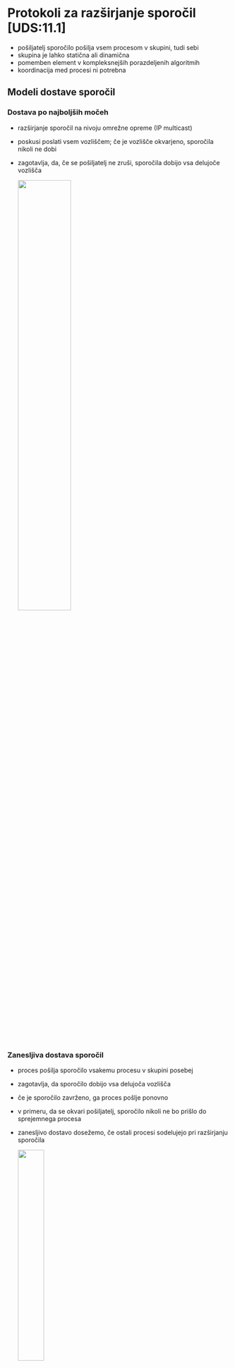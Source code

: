 # Protokoli za razširjanje sporočil [UDS:11.1]

- pošiljatelj sporočilo pošilja vsem procesom v skupini, tudi sebi
- skupina je lahko statična ali dinamična
- pomemben element v kompleksnejših porazdeljenih algoritmih
- koordinacija med procesi ni potrebna

## Modeli dostave sporočil

### Dostava po najboljših močeh

- razširjanje sporočil na nivoju omrežne opreme (IP multicast)
- poskusi poslati vsem vozliščem; če je vozlišče okvarjeno, sporočila nikoli ne dobi
- zagotavlja, da, če se pošiljatelj ne zruši, sporočila dobijo vsa delujoče vozlišča

  <img src="slike/razsirjanje-po-najboljsih-moceh.png" width="50%" />

### Zanesljiva dostava sporočil

- proces pošilja sporočilo vsakemu procesu v skupini posebej
- zagotavlja, da sporočilo dobijo vsa delujoča vozlišča
- če je sporočilo zavrženo, ga proces pošlje ponovno
- v primeru, da se okvari pošiljatelj, sporočilo nikoli ne bo prišlo do sprejemnega procesa
- zanesljivo dostavo dosežemo, če ostali procesi sodelujejo pri razširjanju sporočila

  <img src="slike/nedostavljeno-sporocilo.png" width="35%" />

#### Nestrpno razširjanje (*angl.* eager)

- ko proces prvič prejme sporočilo, ga prepošlje vsem ostalim procesom
- zelo neučinkovito: $n$ procesov, vsak prejme $n-1$ enakih sporočil, zahtevnost $O(n^2)$

  <img src="slike/razsirjanje-nestrpno.png" width="50%" />

#### Razširjanje z govoricami (*angl.* gossip)

- skupina epidemičnih protokolov
- ko proces prvič prejme sporočilo, ga prepošlje podanemu številu naključno izbranih procesom (tipično trem)
- protokoli ne zagotavljajo popolnoma zanesljive dostave
- verjetnost, da sporočilo ne bo dostavljeno vsem vozliščem, je zelo majhna
- zahtevnost $O(n)$, bistveno bolj učinkoviti od nestrpne različice

  <img src="slike/razsirjanje-govorice.png" width="70%" />

## Vrstni red dostave

- različne zahteve glede vrstnega reda dostave sporočil
- ogrodje za razširjanje sporočil
  - aplikacija na procesu pošiljatelju pokliče funkcijo za razširjanje sporočil
  - funkcija za razširjanje sporočil pošlje sporočila ostalim procesom (prejemnikom), vsakemu posebej
  - ko sprejemni proces sprejme sporočilo, ga funkcija za razširjanje posreduje aplikaciji prejemnika
  - odvisno od zahtev algoritma glede vrstnega reda dostave sporočil, lahko med sprejemom sporočila in posredovanjem aplikaciji nastane večja zakasnitev

  <img src="slike/dostava-sporocil.png" width="70%" />

### Modeli

#### Razširjanje FIFO

- *angl.* first-in-first-out
- najosnovnejši protokol
- sporočila, ki jih pošilja posamezen proces, morajo biti vsem procesom dostavljena v enakem vrstnem redu, kot so bila poslana
- vrstni red sporočil, ki jih pošiljajo različna vozlišča, je poljuben
- primer
  - veljavni vrstni red: ($m_1$, $m_2$, $m_3$), ($m_1$, $m_3$, $m_2$) ali ($m_2$, $m_1$, $m_3$)
  - vzročnost na sliki ne velja, saj proces $C$ prej sprejme $m_2$ kot $m_1$, ki je bil oddan prej

  <img src="slike/razsirjanje-fifo.png" width="45%"/>

#### Vzročno razširjanje

- *angl.* causal broadcast
- dopolnjeno razširjanje FIFO
  - sporočilo iz poljubnega procesa, ki je bilo poslano pred sporočilom iz drugega poljubnega procesa, mora biti vsem procesom dostavljeno prej
  - v primeru, da sta bili sporočili poslanih hkrati, vrstni red dostave ni pomemben
- na zgornji sliki: proces $C$ bo moral zadržati sporočilo $m_2$ dokler ne sprejme sporočila $m_1$
- primer vzročnega razširjanje
  - procesa $A$ in $B$ oddajata hkrati sporočili $m_3$ in $m_2$, zato sta vrstna reda dostave ($m_1$, $m_2$, $m_3$) in ($m_1$, $m_3$, $m_2$) oba pravilna

  <img src="slike/razsirjanje-vzrocno.png" width="45%"/>

#### Popolnoma urejeno razširjanje

- *angl.* total order broadcast
- zahteva, da so sporočila vsem procesom dostavljena v enakem vrstnem redu
- vrstni red dostave sporočil je poljuben
- primer popolnoma urejenega razširjanja

  <img src="slike/razsirjanje-urejeno.png" width="100%"/>

#### Popolnoma urejeno razširjanje FIFO

- zlitje popolnoma urejenega razširjanja in razširjanja FIFO
- sporočila morajo biti vsem procesom dostavljena v enakem vrstnem redu (popolnoma urejeno razširjanje)
- sporočila, poslana iz posameznega procesa, morajo biti na vse procese dostavljena v istem vrstnem redu, kot so bila poslana (razširjanje FIFO)

### Hierarhija modelov razširjanja

<img src="slike/razsirjanje-hierarhija.png" width="50%" />

### Algoritmi

#### Algoritem za razširjanje FIFO

- psevdokoda

  ```go
  // inicializacija procesa
  sent = 0
  delivered = [0, 0, ..., 0]
  buffer = []
  // proces i pošilja sporočilo m
  if send {
    msg = {i, sent, m}
    channel <- msg
    sent++
  }
  // proces i prejme sporočilo 
  if recv {
    msg = <- channel        // msg = {j, sent_j, m_j}
    buffer = append(buffer, msg)
    for {k, delivered[k], m} in buffer {
      application <- m
      buffer = remove(buffer, {k, delivered[k], m})
      delivered[k]++
    }
  }
  ```

  - lokalne strukture
    - `sent` je število sporočil, ki jih je poslal proces `i`
    - `delivered[j]` hrani število sporočil, ki jih je proces `i` prejel od procesa `j`
    - `buffer` hrani sporočila dokler jih algoritem ne posreduje aplikaciji
  - pošiljanje
    - vsako sporočilo `{i, sent, m}` je označeno z oznako pošiljatelja (`i`), zaporedno številko poslanega sporočila (`sent`) in vsebino (`m`)
  - sprejem
    - sporočilo damo v tabelo `buffer`
    - v tabeli pogledamo, če ima sporočilo od kateregakoli pošiljatelja (`k`) pričakovano zaporedno številko `delivered[k]`
    - če obstaja, sporočilo posredujemo aplikaciji, ga izbrišemo iz tabele in povečamo pričakovano zaporedno številko naslednjega sporočila

#### Algoritem za vzročno razširjanje

- algoritem podoben algoritmu FIFO
- namesto štetja prejetih sporočil vpeljemo sistem, podoben vektorski uri (vektorska ura šteje dogodke in sporočila, tu štejemo samo prejeta sporočila)
- psevdokoda

  ```go
  // inicializacija procesa
  sent = 0
  delivered = [0, 0, ..., 0]
  buffer = []
  // proces i pošilja sporočilo m
  if send {
    counters = delivered
    counters[i] = sent
    msg = {i, counters, m}
    channel <- msg
    sent++
  }
  // proces i prejme sporočilo 
  if recv {
    msg = <- channel    // msg = {j, counters_j, m_j}
    buffer = append(buffer, msg)
    for {k, c, m} in buffer && c <= delivered {
      application <- m
      buffer = remove(buffer, {k, c, m})
      delivered[k]++
    }
  }
  ```

  - v sporočilu ne pošiljamo zaporedne številke ampak vektor vseh števcev (`counters`)
    - vektor števcev najprej nastavimo na `delivered`, ki šteje koliko sporočil smo prejeli od drugih procesov; s tem poskrbimo, da bodo vsa do zdaj prejeta sporočila, posredovana aplikaciji pred zdaj oddajanim sporočilom
    - lasten števec nastavimo na število oddanih sporočil; s tem zagotovimo, da bomo ohranjali vrstni red (FIFO) med sporočili, ki jih pošilja izbrani proces
  - sporočilo posredujemo aplikaciji samo v primeru, ko velja `c <= delivered` - vsak števec v `c` je manjši ali enak istoležnemu števcu v `delivered`; primerjava je resnična samo v primeru, ko so bila aplikaciji že posredovana vsa predhodna sporočila
  - posodobimo števec pošiljatelja sporočila, ki smo ga posredovali aplikaciji

#### Popolnoma urejeno razširjanje in popolnoma urejeno razširjanje FIFO

- pristop z enim voditeljem
  - sporočilo, ki ga proces želi razširiti med ostale, pošlje voditelju
  - uporabimo algoritem razširjanja FIFO
  - nimamo rešitve, če voditelj odpove
  - kako varno spremeniti voditelja?
  - ta pristop bomo pogledali pri replikaciji podatkov
- pristop z Lamportovo uro
  - ni enega voditelja
  - vsakemu sporočilu za posodobitev shrambe dodamo vrednost Lamportove ure
  - sporočila dostavljamo glede na vrednost Lamportove ure
    - sporočilo dostavimo aplikaciji samo, če so ga vsi vključeni procesi potrdili
    - proces $P_j$ pošlje potrditev procesu $P_i$ le če
      - $P_j$ ni poslal sporočila ostalim procesom
      - $P_j$ je posodobil svojo shrambo
      - Lamportova ura procesa $P_j$ je večja od Lamportove ure procesa $P_i$
  - kako ugotoviti, da smo videli vsa predhodna sporočila?
    - če smo od vseh procesov prejeli sporočila z večjimi časovnimi žigi
    - če je en proces odpovedal, sporočila ne bomo dobili ...
- oba pristopa odpovesta ob odpovedi enega procesa
